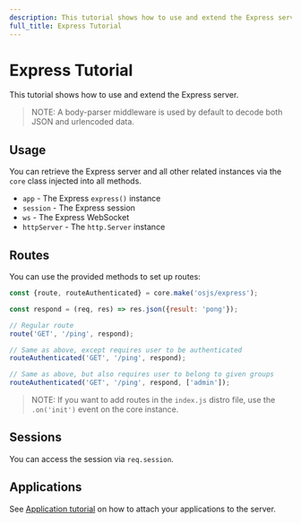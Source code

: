 ```yaml
---
description: This tutorial shows how to use and extend the Express server.
full_title: Express Tutorial
---
```


# Express Tutorial

This tutorial shows how to use and extend the Express server.

> NOTE: A body-parser middleware is used by default to decode both JSON and urlencoded data.

## Usage

You can retrieve the Express server and all other related instances via the `core` class injected into all methods.

* `app` - The Express `express()` instance
* `session` - The Express session
* `ws` - The Express WebSocket
* `httpServer` - The `http.Server` instance

## Routes

You can use the provided methods to set up routes:

```javascript
const {route, routeAuthenticated} = core.make('osjs/express');

const respond = (req, res) => res.json({result: 'pong'});

// Regular route
route('GET', '/ping', respond);

// Same as above, except requires user to be authenticated
routeAuthenticated('GET', '/ping', respond);

// Same as above, but also requires user to belong to given groups
routeAuthenticated('GET', '/ping', respond, ['admin']);
```

> NOTE: If you want to add routes in the `index.js` distro file, use the `.on('init')` event on the core instance.

## Sessions

You can access the session via `req.session`.

## Applications

See [Application tutorial](/tutorial/application/README.md) on how to attach your applications to the server.
